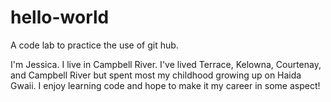 # hello-world
A code lab to practice the use of git hub.

I'm Jessica. I live in Campbell River. 
I've lived Terrace, Kelowna, Courtenay, and Campbell River but spent most my childhood growing up on Haida Gwaii. 
I enjoy learning code and hope to make it my career in some aspect!
